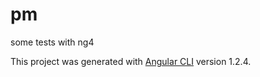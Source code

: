 # pm
some tests with ng4

This project was generated with [Angular CLI](https://github.com/angular/angular-cli) version 1.2.4.